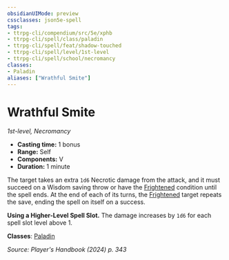 ```yaml
---
obsidianUIMode: preview
cssclasses: json5e-spell
tags:
- ttrpg-cli/compendium/src/5e/xphb
- ttrpg-cli/spell/class/paladin
- ttrpg-cli/spell/feat/shadow-touched
- ttrpg-cli/spell/level/1st-level
- ttrpg-cli/spell/school/necromancy
classes:
- Paladin
aliases: ["Wrathful Smite"]
---
```

# Wrathful Smite
*1st-level, Necromancy*  


- **Casting time:** 1 bonus
- **Range:** Self
- **Components:** V
- **Duration:** 1 minute

The target takes an extra `1d6` Necrotic damage from the attack, and it must succeed on a Wisdom saving throw or have the [Frightened](3-Mechanics/CLI/rules/conditions.md#Frightened) condition until the spell ends. At the end of each of its turns, the [Frightened](3-Mechanics/CLI/rules/conditions.md#Frightened) target repeats the save, ending the spell on itself on a success.

**Using a Higher-Level Spell Slot.** The damage increases by `1d6` for each spell slot level above 1.

**Classes**: [Paladin](list-spells-classes-paladin)

*Source: Player's Handbook (2024) p. 343*